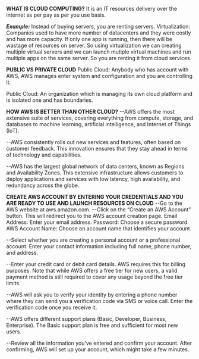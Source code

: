 **WHAT IS CLOUD COMPUTING?**
It is an IT resources delivery over the internet as per pay as per you use basis.

_**Example:**_
Instead of buying servers, you are renting servers.
Virtualization: Companies used to have more number of datacenters and they were costly and has more capacity. If only one app is running, then there will be wastage of resources on server. So using virtualization we can creating multiple virtual servers and we can launch mutiple virtual machines and run multiple apps on the same server.
So you are renting it from cloud services.

**PUBLIC VS PRIVATE CLOUD**
Public Cloud: Anybody who has account with AWS, AWS manages enter system and configuration and you are controlling it.

Public Cloud: An organization which is managing its own cloud platform and is isolated one and has boundaries.

**HOW AWS IS BETTER THAN OTHER CLOUD?**
--AWS offers the most extensive suite of services, covering everything from compute, storage, and databases to machine learning, artificial intelligence, and Internet of Things (IoT).

--AWS consistently rolls out new services and features, often based on customer feedback. This innovation ensures that they stay ahead in terms of technology and capabilities.

--AWS has the largest global network of data centers, known as Regions and Availability Zones. This extensive infrastructure allows customers to deploy applications and services with low latency, high availability, and redundancy across the globe.

**CREATE AWS ACCOUNT BY ENTERING YOUR CREDENTIALS AND YOU ARE READY TO USE AND LAUNCH RESOURCES ON CLOUD**
--Go to the AWS website at aws.amazon.com.
--Click on the “Create an AWS Account” button. This will redirect you to the AWS account creation page.
Email Address: Enter your email address.
Password: Choose a secure password.
AWS Account Name: Choose an account name that identifies your account.

--Select whether you are creating a personal account or a professional account.
Enter your contact information including full name, phone number, and address.

--Enter your credit card or debit card details. AWS requires this for billing purposes. Note that while AWS offers a free tier for new users, a valid payment method is still required to cover any usage beyond the free tier limits.

--AWS will ask you to verify your identity by entering a phone number where they can send you a verification code via SMS or voice call. Enter the verification code once you receive it.

--AWS offers different support plans (Basic, Developer, Business, Enterprise). The Basic support plan is free and sufficient for most new users.

--Review all the information you’ve entered and confirm your account.
After confirming, AWS will set up your account, which might take a few minutes.
